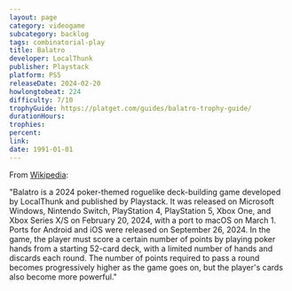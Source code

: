 ```yaml
---
layout: page
category: videogame
subcategory: backlog
tags: combinatorial-play
title: Balatro
developer: LocalThunk
publisher: Playstack
platform: PS5
releaseDate: 2024-02-20
howlongtobeat: 224
difficulty: 7/10
trophyGuide: https://platget.com/guides/balatro-trophy-guide/
durationHours:
trophies:
percent:
link:
date: 1991-01-01
---
```


From [Wikipedia](https://en.wikipedia.org/wiki/Balatro):

"Balatro is a 2024 poker-themed roguelike deck-building game developed by LocalThunk and published by Playstack. It was released on Microsoft Windows, Nintendo Switch, PlayStation 4, PlayStation 5, Xbox One, and Xbox Series X/S on February 20, 2024, with a port to macOS on March 1. Ports for Android and iOS were released on September 26, 2024. In the game, the player must score a certain number of points by playing poker hands from a starting 52-card deck, with a limited number of hands and discards each round. The number of points required to pass a round becomes progressively higher as the game goes on, but the player's cards also become more powerful."
